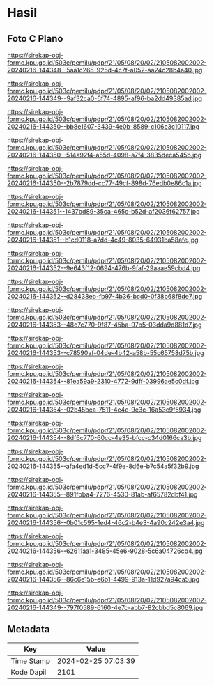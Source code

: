 # Hasil

## Foto C Plano

https://sirekap-obj-formc.kpu.go.id/503c/pemilu/pdpr/21/05/08/20/02/2105082002002-20240216-144348--5aa1c265-925d-4c7f-a052-aa24c28b4a40.jpg

https://sirekap-obj-formc.kpu.go.id/503c/pemilu/pdpr/21/05/08/20/02/2105082002002-20240216-144349--9af32ca0-6f74-4895-af96-ba2dd49385ad.jpg

https://sirekap-obj-formc.kpu.go.id/503c/pemilu/pdpr/21/05/08/20/02/2105082002002-20240216-144350--bb8e1607-3439-4e0b-8589-c106c3c10117.jpg

https://sirekap-obj-formc.kpu.go.id/503c/pemilu/pdpr/21/05/08/20/02/2105082002002-20240216-144350--514a92f4-a55d-4098-a7f4-3835deca545b.jpg

https://sirekap-obj-formc.kpu.go.id/503c/pemilu/pdpr/21/05/08/20/02/2105082002002-20240216-144350--2b7879dd-cc77-49cf-898d-76edb0e86c1a.jpg

https://sirekap-obj-formc.kpu.go.id/503c/pemilu/pdpr/21/05/08/20/02/2105082002002-20240216-144351--1437bd89-35ca-465c-b52d-af2036f62757.jpg

https://sirekap-obj-formc.kpu.go.id/503c/pemilu/pdpr/21/05/08/20/02/2105082002002-20240216-144351--b1cd0118-a7dd-4c49-8035-64931ba58afe.jpg

https://sirekap-obj-formc.kpu.go.id/503c/pemilu/pdpr/21/05/08/20/02/2105082002002-20240216-144352--9e643f12-0694-476b-9faf-29aaae59cbd4.jpg

https://sirekap-obj-formc.kpu.go.id/503c/pemilu/pdpr/21/05/08/20/02/2105082002002-20240216-144352--d28438eb-fb97-4b36-bcd0-0f38b68f8de7.jpg

https://sirekap-obj-formc.kpu.go.id/503c/pemilu/pdpr/21/05/08/20/02/2105082002002-20240216-144353--48c7c770-9f87-45ba-97b5-03dda9d881d7.jpg

https://sirekap-obj-formc.kpu.go.id/503c/pemilu/pdpr/21/05/08/20/02/2105082002002-20240216-144353--c78590af-04de-4b42-a58b-55c65758d75b.jpg

https://sirekap-obj-formc.kpu.go.id/503c/pemilu/pdpr/21/05/08/20/02/2105082002002-20240216-144354--81ea59a9-2310-4772-9dff-03996ae5c0df.jpg

https://sirekap-obj-formc.kpu.go.id/503c/pemilu/pdpr/21/05/08/20/02/2105082002002-20240216-144354--02b45bea-7511-4e4e-9e3c-16a53c9f5934.jpg

https://sirekap-obj-formc.kpu.go.id/503c/pemilu/pdpr/21/05/08/20/02/2105082002002-20240216-144354--8df6c770-60cc-4e35-bfcc-c34d0166ca3b.jpg

https://sirekap-obj-formc.kpu.go.id/503c/pemilu/pdpr/21/05/08/20/02/2105082002002-20240216-144355--afa4ed1d-5cc7-4f9e-8d6e-b7c54a5f32b9.jpg

https://sirekap-obj-formc.kpu.go.id/503c/pemilu/pdpr/21/05/08/20/02/2105082002002-20240216-144355--891fbba4-7276-4530-81ab-af65782dbf41.jpg

https://sirekap-obj-formc.kpu.go.id/503c/pemilu/pdpr/21/05/08/20/02/2105082002002-20240216-144356--0b01c595-1ed4-46c2-b4e3-4a90c242e3a4.jpg

https://sirekap-obj-formc.kpu.go.id/503c/pemilu/pdpr/21/05/08/20/02/2105082002002-20240216-144356--62611aa1-3485-45e6-9028-5c6a04726cb4.jpg

https://sirekap-obj-formc.kpu.go.id/503c/pemilu/pdpr/21/05/08/20/02/2105082002002-20240216-144356--86c6e15b-e6b1-4499-913a-11d927a94ca5.jpg

https://sirekap-obj-formc.kpu.go.id/503c/pemilu/pdpr/21/05/08/20/02/2105082002002-20240216-144349--797f0589-6160-4e7c-abb7-82cbbd5c8069.jpg


## Metadata

| Key        | Value               |
| ---------- | ------------------- |
| Time Stamp | 2024-02-25 07:03:39 |
| Kode Dapil | 2101                |



